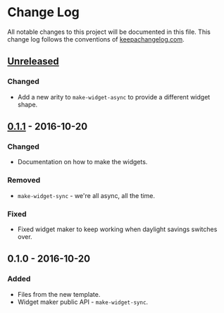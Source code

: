 # Change Log
All notable changes to this project will be documented in this file. This change log follows the conventions of [keepachangelog.com](http://keepachangelog.com/).

## [Unreleased]
### Changed
- Add a new arity to `make-widget-async` to provide a different widget shape.

## [0.1.1] - 2016-10-20
### Changed
- Documentation on how to make the widgets.

### Removed
- `make-widget-sync` - we're all async, all the time.

### Fixed
- Fixed widget maker to keep working when daylight savings switches over.

## 0.1.0 - 2016-10-20
### Added
- Files from the new template.
- Widget maker public API - `make-widget-sync`.

[Unreleased]: https://github.com/your-name/chapter1/compare/0.1.1...HEAD
[0.1.1]: https://github.com/your-name/chapter1/compare/0.1.0...0.1.1
